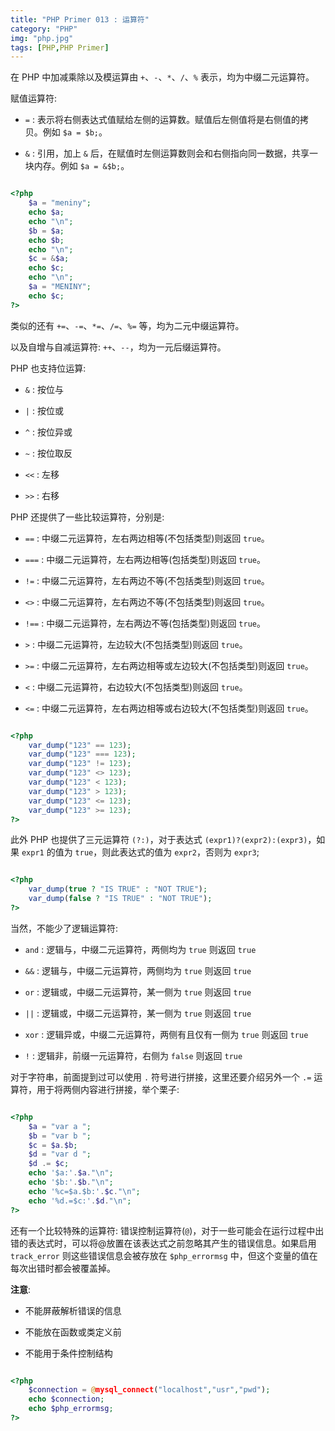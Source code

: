 ```yaml
---
title: "PHP Primer 013 : 运算符"
category: "PHP"
img: "php.jpg"
tags: [PHP,PHP Primer]
---
```

在 PHP 中加减乘除以及模运算由 `+`、`-`、`*`、`/`、`%` 表示，均为中缀二元运算符。

赋值运算符:

* `=` : 表示将右侧表达式值赋给左侧的运算数。赋值后左侧值将是右侧值的拷贝。例如 `$a = $b;`。

* `&` : 引用，加上 `&` 后，在赋值时左侧运算数则会和右侧指向同一数据，共享一块内存。例如 `$a = &$b;`。

```php

<?php 
	$a = "meniny";
	echo $a;
	echo "\n";
	$b = $a;
	echo $b;
	echo "\n";
	$c = &$a;
	echo $c;
	echo "\n";
	$a = "MENINY";
	echo $c;
?>

```

类似的还有 `+=`、`-=`、`*=`、`/=`、`%=` 等，均为二元中缀运算符。

以及自增与自减运算符: `++`、`--`，均为一元后缀运算符。

PHP 也支持位运算:

* `&` : 按位与

* `|` : 按位或

* `^` : 按位异或

* `~` : 按位取反

* `<<` : 左移

* `>>` : 右移

PHP 还提供了一些比较运算符，分别是:

* `==` : 中缀二元运算符，左右两边相等(不包括类型)则返回 `true`。

* `===` : 中缀二元运算符，左右两边相等(包括类型)则返回 `true`。

* `!=` : 中缀二元运算符，左右两边不等(不包括类型)则返回 `true`。

* `<>` : 中缀二元运算符，左右两边不等(不包括类型)则返回 `true`。

* `!==` : 中缀二元运算符，左右两边不等(包括类型)则返回 `true`。

* `>` : 中缀二元运算符，左边较大(不包括类型)则返回 `true`。

* `>=` : 中缀二元运算符，左右两边相等或左边较大(不包括类型)则返回 `true`。

* `<` : 中缀二元运算符，右边较大(不包括类型)则返回 `true`。

* `<=` : 中缀二元运算符，左右两边相等或右边较大(不包括类型)则返回 `true`。

```php

<?php 
	var_dump("123" == 123);
	var_dump("123" === 123);
	var_dump("123" != 123);
	var_dump("123" <> 123);
	var_dump("123" < 123);
	var_dump("123" > 123);
	var_dump("123" <= 123);
	var_dump("123" >= 123);
?>

```

此外 PHP 也提供了三元运算符 `(?:)`，对于表达式 `(expr1)?(expr2):(expr3)`，如果 `expr1` 的值为 `true`，则此表达式的值为 `expr2`，否则为 `expr3`;

```php

<?php 
	var_dump(true ? "IS TRUE" : "NOT TRUE");
	var_dump(false ? "IS TRUE" : "NOT TRUE");
?>

```

当然，不能少了逻辑运算符:

* `and` : 逻辑与，中缀二元运算符，两侧均为 `true` 则返回 `true`

* `&&` : 逻辑与，中缀二元运算符，两侧均为 `true` 则返回 `true`

* `or` : 逻辑或，中缀二元运算符，某一侧为 `true` 则返回 `true`

* `||` : 逻辑或，中缀二元运算符，某一侧为 `true` 则返回 `true`

* `xor` : 逻辑异或，中缀二元运算符，两侧有且仅有一侧为 `true` 则返回 `true`

* `!` : 逻辑非，前缀一元运算符，右侧为 `false` 则返回 `true`

对于字符串，前面提到过可以使用 `.` 符号进行拼接，这里还要介绍另外一个 `.=` 运算符，用于将两侧内容进行拼接，举个栗子:

```php

<?php 
	$a = "var a ";
	$b = "var b ";
	$c = $a.$b;
	$d = "var d ";
	$d .= $c;
	echo '$a:'.$a."\n";
	echo '$b:'.$b."\n";
	echo '%c=$a.$b:'.$c."\n";
	echo '%d.=$c:'.$d."\n";
?>

```

还有一个比较特殊的运算符: 错误控制运算符(`@`)，对于一些可能会在运行过程中出错的表达式时，可以将@放置在该表达式之前忽略其产生的错误信息。如果启用 `track_error` 则这些错误信息会被存放在 `$php_errormsg` 中，但这个变量的值在每次出错时都会被覆盖掉。

**注意**: 

* 不能屏蔽解析错误的信息

* 不能放在函数或类定义前

* 不能用于条件控制结构

```php

<?php 
	$connection = @mysql_connect("localhost","usr","pwd");
	echo $connection;
	echo $php_errormsg;
?>

```






